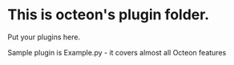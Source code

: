 # This is octeon's plugin folder.
Put your plugins here.

Sample plugin is Example.py - it covers almost all Octeon features